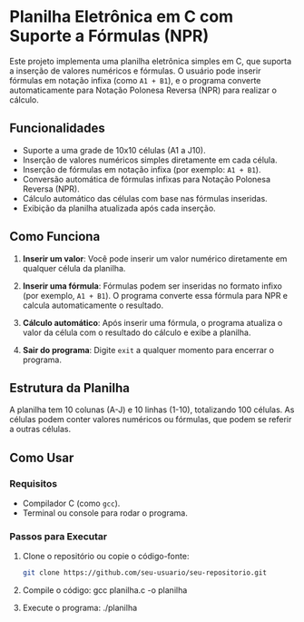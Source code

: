 # Planilha Eletrônica em C com Suporte a Fórmulas (NPR)

Este projeto implementa uma planilha eletrônica simples em C, que suporta a inserção de valores numéricos e fórmulas. O usuário pode inserir fórmulas em notação infixa (como `A1 + B1`), e o programa converte automaticamente para Notação Polonesa Reversa (NPR) para realizar o cálculo.

## Funcionalidades

- Suporte a uma grade de 10x10 células (A1 a J10).
- Inserção de valores numéricos simples diretamente em cada célula.
- Inserção de fórmulas em notação infixa (por exemplo: `A1 + B1`).
- Conversão automática de fórmulas infixas para Notação Polonesa Reversa (NPR).
- Cálculo automático das células com base nas fórmulas inseridas.
- Exibição da planilha atualizada após cada inserção.

## Como Funciona

1. **Inserir um valor**: Você pode inserir um valor numérico diretamente em qualquer célula da planilha.


2. **Inserir uma fórmula**: Fórmulas podem ser inseridas no formato infixo (por exemplo, `A1 + B1`). O programa converte essa fórmula para NPR e calcula automaticamente o resultado.


3. **Cálculo automático**: Após inserir uma fórmula, o programa atualiza o valor da célula com o resultado do cálculo e exibe a planilha.

4. **Sair do programa**: Digite `exit` a qualquer momento para encerrar o programa.

## Estrutura da Planilha

A planilha tem 10 colunas (A-J) e 10 linhas (1-10), totalizando 100 células. As células podem conter valores numéricos ou fórmulas, que podem se referir a outras células.

## Como Usar

### Requisitos

- Compilador C (como `gcc`).
- Terminal ou console para rodar o programa.

### Passos para Executar

1. Clone o repositório ou copie o código-fonte:
   ```bash
   git clone https://github.com/seu-usuario/seu-repositorio.git

2. Compile o código:
    gcc planilha.c -o planilha

3. Execute o programa:
    ./planilha

